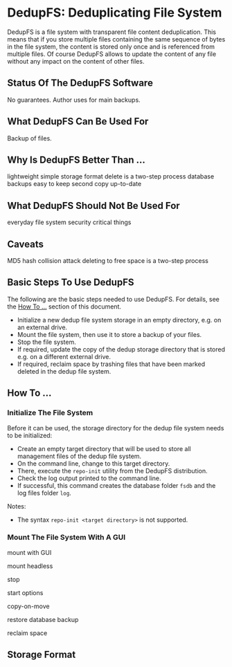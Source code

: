 # DedupFS: Deduplicating File System

DedupFS is a file system with transparent file content deduplication. This means that if you store multiple files containing the same sequence of bytes in the file system, the content is stored only once and is referenced from multiple files. Of course DedupFS allows to update the content of any file without any impact on the content of other files.

## Status Of The DedupFS Software

No guarantees. Author uses for main backups.

## What DedupFS Can Be Used For

Backup of files.

## Why Is DedupFS Better Than ...

lightweight
simple storage format
delete is a two-step process
database backups
easy to keep second copy up-to-date

## What DedupFS Should Not Be Used For

everyday file system
security critical things

## Caveats

MD5 hash collision attack
deleting to free space is a two-step process

## Basic Steps To Use DedupFS

The following are the basic steps needed to use DedupFS. For details, see the [How To ...](#how-to-...) section of this document.

* Initialize a new dedup file system storage in an empty directory, e.g. on an external drive.
* Mount the file system, then use it to store a backup of your files.
* Stop the file system.
* If required, update the copy of the dedup storage directory that is stored e.g. on a different external drive.
* If required, reclaim space by trashing files that have been marked deleted in the dedup file system.

## How To ...

### Initialize The File System

Before it can be used, the storage directory for the dedup file system needs to be initialized:

* Create an empty target directory that will be used to store all management files of the dedup file system.
* On the command line, change to this target directory.
* There, execute the `repo-init` utility from the DedupFS distribution.
* Check the log output printed to the command line.
* If successful, this command creates the database folder `fsdb` and the log files folder `log`.

Notes:

* The syntax `repo-init <target directory>` is not supported.

### Mount The File System With A GUI

mount with GUI

mount headless

stop

start options

copy-on-move

restore database backup

reclaim space

## Storage Format


